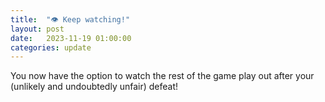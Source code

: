 ```yaml
---
title:  "👁 Keep watching!"
layout: post
date:   2023-11-19 01:00:00
categories: update
---
```


You now have the option to watch the rest of the game play out after your (unlikely and undoubtedly unfair) defeat!
